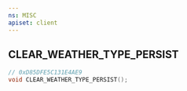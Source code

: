 ```yaml
---
ns: MISC
apiset: client
---
```

## CLEAR_WEATHER_TYPE_PERSIST

```c
// 0xD85DFE5C131E4AE9
void CLEAR_WEATHER_TYPE_PERSIST();
```